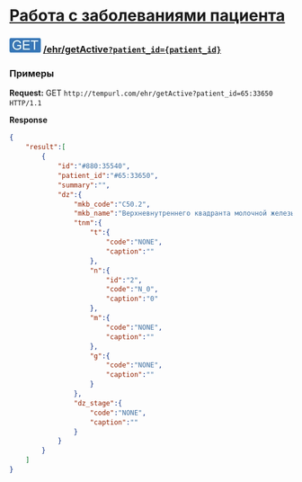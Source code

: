 [Работа с заболеваниями пациента](../../index.md)
==============================

### ![GET](../../../../img/get.png) [/ehr/getActive`?patient_id={patient_id}`](../index.md)

### Примеры

**Request:** GET `http://tempurl.com/ehr/getActive?patient_id=65:33650 HTTP/1.1`

**Response**
```json
{
    "result":[
        {
            "id":"#880:35540",
            "patient_id":"#65:33650",
            "summary":"",
            "dz":{
                "mkb_code":"C50.2",
                "mkb_name":"Верхневнутреннего квадранта молочной железы",
                "tnm":{
                    "t":{
                        "code":"NONE",
                        "caption":""
                    },
                    "n":{
                        "id":"2",
                        "code":"N_0",
                        "caption":"0"
                    },
                    "m":{
                        "code":"NONE",
                        "caption":""
                    },
                    "g":{
                        "code":"NONE",
                        "caption":""
                    }
                },
                "dz_stage":{
                    "code":"NONE",
                    "caption":""
                }
            }
        }
    ]
}
```